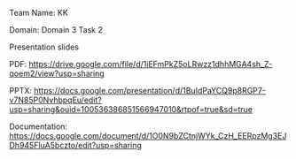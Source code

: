 Team Name: KK

Domain: Domain 3 Task 2

Presentation slides 

PDF: https://drive.google.com/file/d/1iEFmPkZ5oLRwzz1dhhMGA4sh_Z-qoem2/view?usp=sharing

PPTX: https://docs.google.com/presentation/d/1BuIdPaYCQ9p8RGP7-v7N85P0NvhbpqEu/edit?usp=sharing&ouid=100536386851566947010&rtpof=true&sd=true

Documentation:
https://docs.google.com/document/d/1O0N9bZCtnjWYk_CzH_EERpzMg3EJDh945FluA5bczto/edit?usp=sharing
